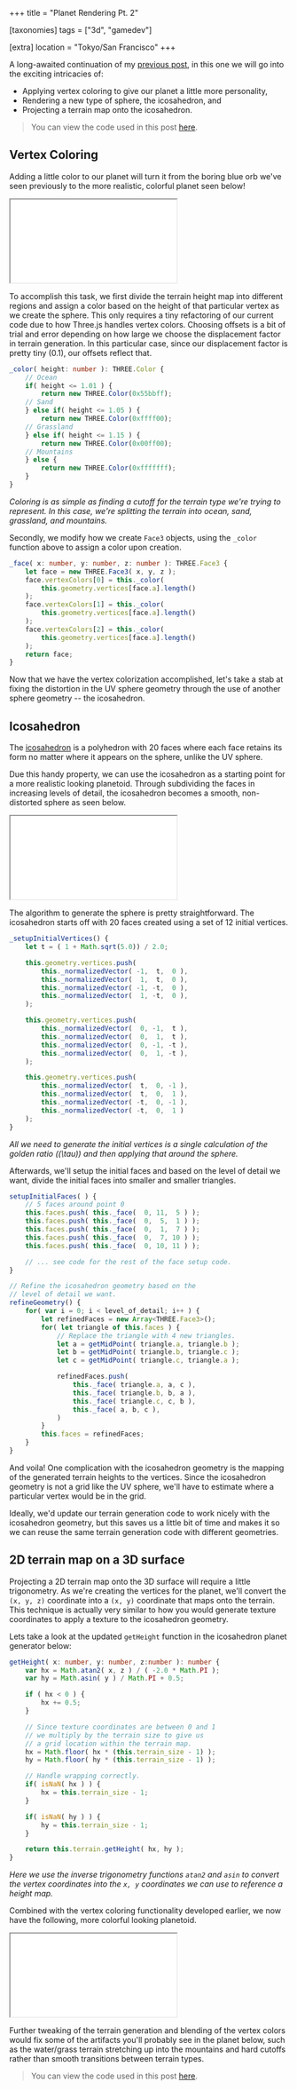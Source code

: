 +++
title = "Planet Rendering Pt. 2"

[taxonomies]
tags = ["3d", "gamedev"]

[extra]
location = "Tokyo/San Francisco"
+++

A long-awaited continuation of my [previous post](/2017/tbt-planet-rendering),
in this one we will go into the exciting intricacies of:

* Applying vertex coloring to give our planet a little more personality,
* Rendering a new type of sphere, the icosahedron, and
* Projecting a terrain map onto the icosahedron.

<!-- more -->

> You can view the code used in this post
> [here](https://github.com/a5huynh/planet-generator).


## Vertex Coloring

Adding a little color to our planet will turn it from the boring blue orb
we've seen previously to the more realistic, colorful planet seen below!

<iframe scrolling="no"
        class="full-width"
        src="/webgl/planet-generator-v2/index.html?sphereType=uv
&amp;terrainType=particle
&amp;planetDetail=50
&amp;zoom=3
&amp;particleNumIslands=10">
</iframe>

To accomplish this task, we first divide the terrain height map into
different regions and assign a color based on the height of that particular
vertex as we create the sphere. This only requires a tiny refactoring of
our current code due to how Three.js handles vertex colors. Choosing
offsets is a bit of trial and error depending on how large we choose the
displacement factor in terrain generation. In this particular case, since
our displacement factor is pretty tiny (0.1), our offsets reflect that.

``` typescript
_color( height: number ): THREE.Color {
    // Ocean
    if( height <= 1.01 ) {
        return new THREE.Color(0x55bbff);
    // Sand
    } else if( height <= 1.05 ) {
        return new THREE.Color(0xffff00);
    // Grassland
    } else if( height <= 1.15 ) {
        return new THREE.Color(0x00ff00);
    // Mountains
    } else {
        return new THREE.Color(0xfffffff);
    }
}
```
*Coloring is as simple as finding a cutoff for the terrain type we're trying
to represent. In this case, we're splitting the terrain into ocean, sand,
grassland, and mountains.*

Secondly, we modify how we create `Face3` objects, using the `_color`
function above to assign a color upon creation.

``` typescript
_face( x: number, y: number, z: number ): THREE.Face3 {
    let face = new THREE.Face3( x, y, z );
    face.vertexColors[0] = this._color(
        this.geometry.vertices[face.a].length()
    );
    face.vertexColors[1] = this._color(
        this.geometry.vertices[face.a].length()
    );
    face.vertexColors[2] = this._color(
        this.geometry.vertices[face.a].length()
    );
    return face;
}
```

Now that we have the vertex colorization accomplished, let's take a stab at
fixing the distortion in the UV sphere geometry through the use of another
sphere geometry -- the icosahedron.

## Icosahedron

The [icosahedron](https://en.wikipedia.org/wiki/Icosahedron) is a
polyhedron with 20 faces where each face retains its form no matter where
it appears on the sphere, unlike the UV sphere.

Due this handy property, we can use the icosahedron as a starting point for
a more realistic looking planetoid. Through subdividing the faces in
increasing levels of detail, the icosahedron becomes a smooth,
non-distorted sphere as seen below.

<iframe scrolling="no"
        class="full-width"
        src="/webgl/planet-generator-v2/index.html?sphereType=iso
&amp;sphereDetail=20
&amp;zoom=3">
</iframe>

The algorithm to generate the sphere is pretty straightforward. The
icosahedron starts off with 20 faces created using a set of 12 initial
vertices.

``` typescript
_setupInitialVertices() {
    let t = ( 1 + Math.sqrt(5.0)) / 2.0;

    this.geometry.vertices.push(
        this._normalizedVector( -1,  t,  0 ),
        this._normalizedVector(  1,  t,  0 ),
        this._normalizedVector( -1, -t,  0 ),
        this._normalizedVector(  1, -t,  0 ),
    );

    this.geometry.vertices.push(
        this._normalizedVector(  0, -1,  t ),
        this._normalizedVector(  0,  1,  t ),
        this._normalizedVector(  0, -1, -t ),
        this._normalizedVector(  0,  1, -t ),
    );

    this.geometry.vertices.push(
        this._normalizedVector(  t,  0, -1 ),
        this._normalizedVector(  t,  0,  1 ),
        this._normalizedVector( -t,  0, -1 ),
        this._normalizedVector( -t,  0,  1 )
    );
}
```
*All we need to generate the initial vertices is a single calculation of the
golden ratio (\(\tau\)) and then applying that around the sphere.*

Afterwards, we'll setup the initial faces and based on the level of detail
we want, divide the initial faces into smaller and smaller triangles.

``` typescript
setupInitialFaces( ) {
    // 5 faces around point 0
    this.faces.push( this._face(  0, 11,  5 ) );
    this.faces.push( this._face(  0,  5,  1 ) );
    this.faces.push( this._face(  0,  1,  7 ) );
    this.faces.push( this._face(  0,  7, 10 ) );
    this.faces.push( this._face(  0, 10, 11 ) );

    // ... see code for the rest of the face setup code.
}

// Refine the icosahedron geometry based on the
// level of detail we want.
refineGeometry() {
    for( var i = 0; i < level_of_detail; i++ ) {
        let refinedFaces = new Array<THREE.Face3>();
        for( let triangle of this.faces ) {
            // Replace the triangle with 4 new triangles.
            let a = getMidPoint( triangle.a, triangle.b );
            let b = getMidPoint( triangle.b, triangle.c );
            let c = getMidPoint( triangle.c, triangle.a );

            refinedFaces.push(
                this._face( triangle.a, a, c ),
                this._face( triangle.b, b, a ),
                this._face( triangle.c, c, b ),
                this._face( a, b, c ),
            )
        }
        this.faces = refinedFaces;
    }
}
```

And voila! One complication with the icosahedron geometry is the mapping of
the generated terrain heights to the vertices. Since the icosahedron
geometry is not a grid like the UV sphere, we'll have to estimate where a
particular vertex would be in the grid.

Ideally, we'd update our terrain generation code to work nicely with the
icosahedron geometry, but this saves us a little bit of time and makes it
so we can reuse the same terrain generation code with different geometries.


## 2D terrain map on a 3D surface

Projecting a 2D terrain map onto the 3D surface will require a little
trigonometry. As we're creating the vertices for the planet, we'll convert
the `(x, y, z)` coordinate into a `(x, y)` coordinate that maps onto the
terrain. This technique is actually very similar to how you would generate
texture coordinates to apply a texture to the icosahedron geometry.

Lets take a look at the updated `getHeight` function in the icosahedron planet
generator below:

``` typescript
getHeight( x: number, y: number, z:number ): number {
    var hx = Math.atan2( x, z ) / ( -2.0 * Math.PI );
    var hy = Math.asin( y ) / Math.PI + 0.5;

    if ( hx < 0 ) {
        hx += 0.5;
    }

    // Since texture coordinates are between 0 and 1
    // we multiply by the terrain size to give us
    // a grid location within the terrain map.
    hx = Math.floor( hx * (this.terrain_size - 1) );
    hy = Math.floor( hy * (this.terrain_size - 1) );

    // Handle wrapping correctly.
    if( isNaN( hx ) ) {
        hx = this.terrain_size - 1;
    }

    if( isNaN( hy ) ) {
        hy = this.terrain_size - 1;
    }

    return this.terrain.getHeight( hx, hy );
}
```
*Here we use the inverse trigonometry functions `atan2` and `asin` to
convert the vertex coordinates into the `x, y` coordinates we can use to
reference a height map.*

Combined with the vertex coloring functionality developed earlier, we now
have the following, more colorful looking planetoid.

<iframe scrolling="no"
        class="full-width"
        src="/webgl/planet-generator-v2/index.html?sphereType=iso
&amp;terrainType=particle
&amp;planetDetail=16
&amp;zoom=3
&amp;particleNumIslands=15">
</iframe>

Further tweaking of the terrain generation and blending of the vertex
colors would fix some of the artifacts you'll probably see in the planet
below, such as the water/grass terrain stretching up into the mountains and
hard cutoffs rather than smooth transitions between terrain types.


> You can view the code used in this post
> [here](https://github.com/a5huynh/planet-generator).
